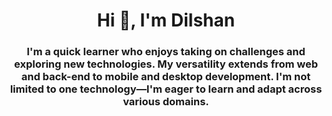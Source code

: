 <h1 align="center">Hi 👋, I'm Dilshan</h1>
<h3 align="center">I'm a quick learner who enjoys taking on challenges and exploring new technologies. My versatility extends from web and back-end to mobile and desktop development. I'm not limited to one technology—I'm eager to learn and adapt across various domains.</h3>
<p align="left">
</p>
